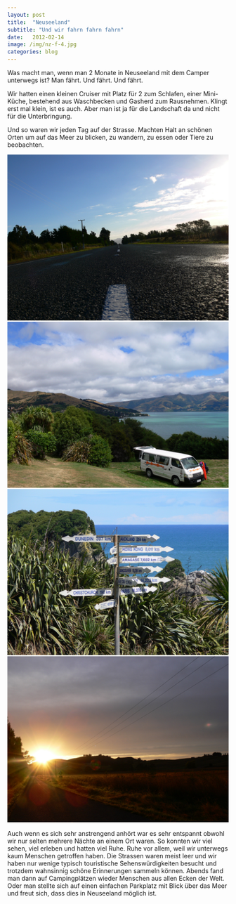 ```yaml
---
layout: post
title:  "Neuseeland"
subtitle: "Und wir fahrn fahrn fahrn"
date:   2012-02-14
image: /img/nz-f-4.jpg
categories: blog
---
```


Was macht man, wenn man 2 Monate in Neuseeland mit dem Camper unterwegs ist? Man fährt. Und fährt. Und fährt.

Wir hatten einen kleinen Cruiser mit Platz für 2 zum Schlafen, einer Mini-Küche, bestehend aus Waschbecken und Gasherd zum Rausnehmen. Klingt erst mal klein, ist es auch. Aber man ist ja für die Landschaft da und nicht für die Unterbringung.

Und so waren wir jeden Tag auf der Strasse. Machten Halt an schönen Orten um auf das Meer zu blicken, zu wandern, zu essen oder Tiere zu beobachten.

<div class="container-gallery">
<div><img src="/img/nz-f-1.jpg" alt></div>
<div><img src="/img/nz-f-2.jpg" alt></div>
<div><img src="/img/nz-f-3.jpg" alt></div>
<div><img src="/img/nz-f-5.jpg" alt></div>
</div>

Auch wenn es sich sehr anstrengend anhört war es sehr entspannt obwohl wir nur selten mehrere Nächte an einem Ort waren. So konnten wir viel sehen, viel erleben und hatten viel Ruhe. Ruhe vor allem, weil wir unterwegs kaum Menschen getroffen haben. Die Strassen waren meist leer und wir haben nur wenige typisch touristische Sehenswürdigkeiten besucht und trotzdem wahnsinnig schöne Erinnerungen sammeln können. Abends fand man dann auf Campingplätzen wieder Menschen aus allen Ecken der Welt. Oder man stellte sich auf einen einfachen Parkplatz mit Blick über das Meer und freut sich, dass dies in Neuseeland möglich ist.